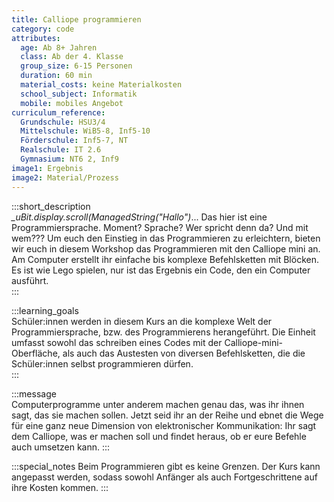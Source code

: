 ```yaml
---
title: Calliope programmieren
category: code
attributes:
  age: Ab 8+ Jahren
  class: Ab der 4. Klasse
  group_size: 6-15 Personen
  duration: 60 min  
  material_costs: keine Materialkosten
  school_subject: Informatik
  mobile: mobiles Angebot
curriculum_reference:
  Grundschule: HSU3/4   
  Mittelschule: WiB5-8, Inf5-10  
  Förderschule: Inf5-7, NT  
  Realschule: IT 2.6  
  Gymnasium: NT6 2, Inf9
image1: Ergebnis
image2: Material/Prozess
---
```

:::short_description  
*_uBit.display.scroll(ManagedString("Hallo")*... Das hier ist eine Programmiersprache. Moment? Sprache? Wer spricht denn da? Und mit wem??? Um euch den Einstieg in das Programmieren zu erleichtern, bieten wir euch in diesem Workshop das Programmieren mit den Calliope mini an. Am Computer erstellt ihr einfache bis komplexe Befehlsketten mit Blöcken. Es ist wie Lego spielen, nur ist das Ergebnis ein Code, den ein Computer ausführt.   
:::

:::learning_goals  
 Schüler:innen werden in diesem Kurs an die komplexe Welt der Programmiersprache, bzw. des Programmierens herangeführt. Die Einheit umfasst sowohl das schreiben eines Codes mit der Calliope-mini-Oberfläche, als auch das Austesten von diversen Befehlsketten, die die Schüler:innen selbst programmieren dürfen.      
:::

:::message  
Computerprogramme unter anderem machen genau das, was ihr ihnen sagt, das sie machen sollen. Jetzt seid ihr an der Reihe und ebnet die Wege für eine ganz neue Dimension von elektronischer Kommunikation: Ihr sagt dem Calliope, was er machen soll und findet heraus, ob er eure Befehle auch umsetzen kann.
:::  

:::special_notes
Beim Programmieren gibt es keine Grenzen. Der Kurs kann angepasst werden, sodass sowohl Anfänger als auch Fortgeschrittene auf ihre Kosten kommen.
:::
